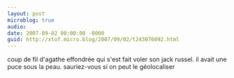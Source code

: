 ```yaml
---
layout: post
microblog: true
audio: 
date: 2007-09-02 00:00:00 -0000
guid: http://xtof.micro.blog/2007/09/02/t243076092.html
---
```

coup de fil d'agathe effondrée qui s'est fait voler son jack russel. il avait une puce sous la peau. sauriez-vous si on peut le géolocaliser
